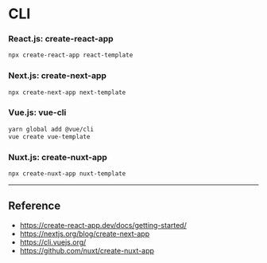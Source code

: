 # CLI

### React.js: create-react-app

```zsh
npx create-react-app react-template
```

### Next.js: create-next-app

```zsh
npx create-next-app next-template
```

### Vue.js: vue-cli

```zsh
yarn global add @vue/cli
vue create vue-template
```

### Nuxt.js: create-nuxt-app

```zsh
npx create-nuxt-app nuxt-template
```

---

## Reference

- https://create-react-app.dev/docs/getting-started/
- https://nextjs.org/blog/create-next-app
- https://cli.vuejs.org/
- https://github.com/nuxt/create-nuxt-app
